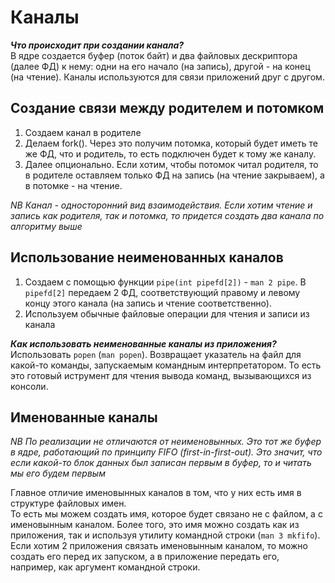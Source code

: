 # Каналы  
***Что происходит при создании канала?***  
В ядре создается буфер (поток байт) и два файловых дескриптора (далее ФД) к нему: одни на его начало (на запись), другой - на конец (на чтение). 
Каналы используются для связи приложений друг с другом.  
## Создание связи между родителем и потомком  
1) Создаем канал в родителе
2) Делаем fork(). Через это получим потомка, который будет иметь те же ФД, что и родитель, то есть подключен будет к тому же каналу.
3) Далее опционально. Если хотим, чтобы потомок читал родителя, то в родителе оставляем только ФД на запись (на чтение закрываем), а в потомке - на чтение.

*NB Канал - односторонний вид взаимодействия. Если хотим чтение и запись как родителя, так и потомка, то придется создать два канала по алгоритму выше*  
## Использование неименованных каналов  
1) Создаем с помощью функции `pipe(int pipefd[2])` - `man 2 pipe`. В `pipefd[2]` передаем 2 ФД, соответствующий правому и левому концу этого канала
(на запись и чтение соответственно). 
2) Используем обычные файловые операции для чтения и записи из канала

***Как использовать неименованные каналы из приложения?***  
Использовать `popen` (`man popen`). Возвращает указатель на файл для какой-то команды, запускаемым командным интерпретатором. 
То есть это готовый иструмент для чтения вывода команд, вызывающихся из консоли.  
## Именованные каналы  
*NB По реализации не отличаются от неименовынных. Это тот же буфер в ядре, работающий по принципу FIFO (first-in-first-out). 
Это значит, что если какой-то блок данных был записан первым в буфер, то и читать мы его будем первым*  

Главное отличие именовынных каналов в том, что у них есть имя в структуре файловых имен.  
То есть мы можем создать имя, которое будет связано не с файлом, а с именовынным каналом. 
Более того, это имя можно создать как из приложения, так и используя утилиту командной строки (`man 3 mkfifo`).  
Если хотим 2 приложения связать именовынным каналом, то можно создать его перед их запуском, а в приложение передать его, например, как аргумент командной строки.  
